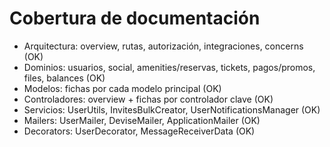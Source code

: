 # Cobertura de documentación

- Arquitectura: overview, rutas, autorización, integraciones, concerns (OK)
- Dominios: usuarios, social, amenities/reservas, tickets, pagos/promos, files, balances (OK)
- Modelos: fichas por cada modelo principal (OK)
- Controladores: overview + fichas por controlador clave (OK)
- Servicios: UserUtils, InvitesBulkCreator, UserNotificationsManager (OK)
- Mailers: UserMailer, DeviseMailer, ApplicationMailer (OK)
- Decorators: UserDecorator, MessageReceiverData (OK)
